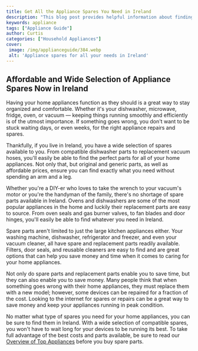 ```yaml
---
title: Get All the Appliance Spares You Need in Ireland
description: "This blog post provides helpful information about finding appliance spares in Ireland Discover what spare parts you need and where to go for the best prices and services Make sure your appliances are always in top condition with this guide"
keywords: appliance
tags: ["Appliance Guide"]
author: Curtis
categories: ["Household Appliances"]
cover: 
 image: /img/applianceguide/384.webp
 alt: 'Appliance spares for all your needs in Ireland'
---
```

## Affordable and Wide Selection of Appliance Spares Now in Ireland
Having your home appliances function as they should is a great way to stay organized and comfortable. Whether it's your dishwasher, microwave, fridge, oven, or vacuum — keeping things running smoothly and efficiently is of the utmost importance. If something goes wrong, you don't want to be stuck waiting days, or even weeks, for the right appliance repairs and spares.

Thankfully, if you live in Ireland, you have a wide selection of spares available to you. From compatible dishwasher parts to replacement vacuum hoses, you'll easily be able to find the perfect parts for all of your home appliances. Not only that, but original and generic parts, as well as affordable prices, ensure you can find exactly what you need without spending an arm and a leg.

Whether you're a DIY-er who loves to take the wrench to your vacuum's motor or you're the handyman of the family, there's no shortage of spare parts available in Ireland. Ovens and dishwashers are some of the most popular appliances in the home and luckily their replacement parts are easy to source. From oven seals and gas burner valves, to fan blades and door hinges, you'll easily be able to find whatever you need in Ireland.

Spare parts aren't limited to just the large kitchen appliances either. Your washing machine, dishwasher, refrigerator and freezer, and even your vacuum cleaner, all have spare and replacement parts readily available. Filters, door seals, and reusable cleaners are easy to find and are great options that can help you save money and time when it comes to caring for your home appliances. 

Not only do spare parts and replacement parts enable you to save time, but they can also enable you to save money. Many people think that when something goes wrong with their home appliances, they must replace them with a new model; however, some devices can be repaired for a fraction of the cost. Looking to the internet for spares or repairs can be a great way to save money and keep your appliances running in peak condition.

No matter what type of spares you need for your home appliances, you can be sure to find them in Ireland. With a wide selection of compatible spares, you won't have to wait long for your devices to be running its best. To take full advantage of the best costs and parts available, be sure to read our [Overview of Top Appliances](./pages/appliance-overview) before you buy spare parts.

